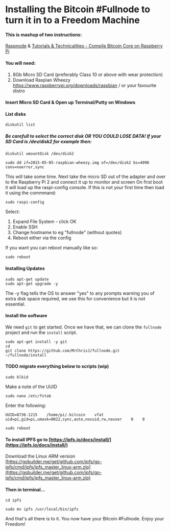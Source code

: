 # Installing the Bitcoin #Fullnode to turn it in to a Freedom Machine
#### This is mashup of two instructions:
[Raspnode](http://raspnode.com/diyBitcoin.html) & [Tutorials & Technicalities - Compile Bitcoin Core on Raspberry Pi](http://blog.pryds.eu/2014/06/compile-bitcoin-core-on-raspberry-pi.html)

#### You will need:

1. 8Gb Micro SD Card (preferably Class 10 or above with wear protection)
2. Download Raspian Wheezy https://www.raspberrypi.org/downloads/raspbian / or your favourite distro

#### Insert Micro SD Card & Open up Terminal/Putty on Windows

#### List disks

```
diskutil list
````

##### Be carefull to select the correct disk OR YOU COULD LOSE DATA! If your SD Card is /dev/disk2 for example then:

```
diskutil umountDisk /dev/disk2
```

```
sudo dd if=2015-05-05-raspbian-wheezy.img of=/dev/disk2 bs=4096 conv=noerror,sync
```

This will take some time.
Next take the micro SD out of the adapter and over to the Raspberry Pi 2 and connect it up to monitor and screen
On first boot it will load up the raspi-config console. If this is not your first time then load it using the commmand:
```
sudo raspi-config
```
Select:
1. Expand File System - click OK
2. Enable SSH
3. Change hostname to eg "fullnode" (without quotes)
4. Reboot either via the config

If you want you can reboot manually like so:

```
sudo reboot
```

#### Installing Updates

```
sudo apt-get update
sudo apt-get upgrade -y
```

The -y flag tells the OS to answer "yes" to any prompts warning you of extra disk space required, we use this for convenience but it is not essential.

#### Install the software

We need `git` to get started. Once we have that, we can clone the `fullnode` project and run the `install` script.

```
sudo apt-get install -y git
cd
git clone https://github.com/MrChrisJ/fullnode.git
~/fullnode/install
```

#### TODO migrate everything below to scripts (wip)

```
sudo blkid
```

Make a note of the UUID


```
sudo nano /etc/fstab
```

Enter the following:

```
UUID=8736-1215    /home/pi/.bitcoin    vfat uid=pi,gid=pi,umask=0022,sync,auto,nosuid,rw,nouser    0    0
```

```
sudo reboot
```

#### To install IPFS go to [https://ipfs.io/docs/install/](https://ipfs.io/docs/install/)
Download the Linux ARM version [https://gobuilder.me/get/github.com/ipfs/go-ipfs/cmd/ipfs/ipfs_master_linux-arm.zip](https://gobuilder.me/get/github.com/ipfs/go-ipfs/cmd/ipfs/ipfs_master_linux-arm.zip)

#### Then in terminal...

```
cd ipfs
```

```
sudo mv ipfs /usr/local/bin/ipfs
```

And that's all there is to it. You now have your Bitcoin #Fullnode. Enjoy your Freedom!
